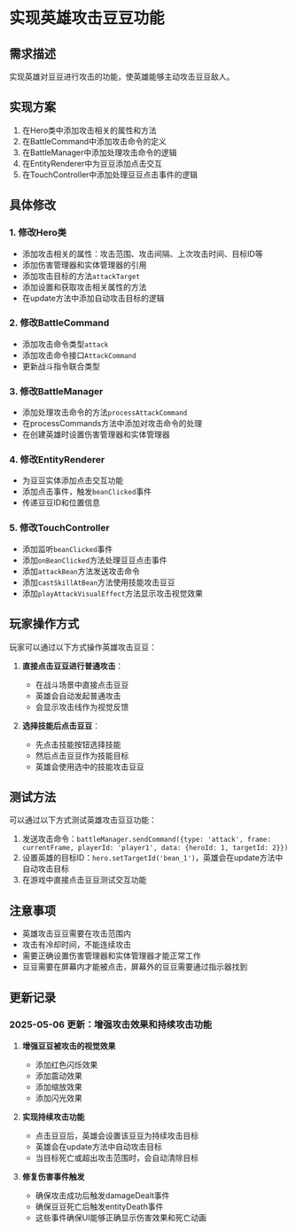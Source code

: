 # 实现英雄攻击豆豆功能

## 需求描述
实现英雄对豆豆进行攻击的功能，使英雄能够主动攻击豆豆敌人。

## 实现方案
1. 在Hero类中添加攻击相关的属性和方法
2. 在BattleCommand中添加攻击命令的定义
3. 在BattleManager中添加处理攻击命令的逻辑
4. 在EntityRenderer中为豆豆添加点击交互
5. 在TouchController中添加处理豆豆点击事件的逻辑

## 具体修改

### 1. 修改Hero类
- 添加攻击相关的属性：攻击范围、攻击间隔、上次攻击时间、目标ID等
- 添加伤害管理器和实体管理器的引用
- 添加攻击目标的方法`attackTarget`
- 添加设置和获取攻击相关属性的方法
- 在update方法中添加自动攻击目标的逻辑

### 2. 修改BattleCommand
- 添加攻击命令类型`attack`
- 添加攻击命令接口`AttackCommand`
- 更新战斗指令联合类型

### 3. 修改BattleManager
- 添加处理攻击命令的方法`processAttackCommand`
- 在processCommands方法中添加对攻击命令的处理
- 在创建英雄时设置伤害管理器和实体管理器

### 4. 修改EntityRenderer
- 为豆豆实体添加点击交互功能
- 添加点击事件，触发`beanClicked`事件
- 传递豆豆ID和位置信息

### 5. 修改TouchController
- 添加监听`beanClicked`事件
- 添加`onBeanClicked`方法处理豆豆点击事件
- 添加`attackBean`方法发送攻击命令
- 添加`castSkillAtBean`方法使用技能攻击豆豆
- 添加`playAttackVisualEffect`方法显示攻击视觉效果

## 玩家操作方式
玩家可以通过以下方式操作英雄攻击豆豆：

1. **直接点击豆豆进行普通攻击**：
   - 在战斗场景中直接点击豆豆
   - 英雄会自动发起普通攻击
   - 会显示攻击线作为视觉反馈

2. **选择技能后点击豆豆**：
   - 先点击技能按钮选择技能
   - 然后点击豆豆作为技能目标
   - 英雄会使用选中的技能攻击豆豆

## 测试方法
可以通过以下方式测试英雄攻击豆豆功能：
1. 发送攻击命令：`battleManager.sendCommand({type: 'attack', frame: currentFrame, playerId: 'player1', data: {heroId: 1, targetId: 2}})`
2. 设置英雄的目标ID：`hero.setTargetId('bean_1')`，英雄会在update方法中自动攻击目标
3. 在游戏中直接点击豆豆测试交互功能

## 注意事项
- 英雄攻击豆豆需要在攻击范围内
- 攻击有冷却时间，不能连续攻击
- 需要正确设置伤害管理器和实体管理器才能正常工作
- 豆豆需要在屏幕内才能被点击，屏幕外的豆豆需要通过指示器找到

## 更新记录

### 2025-05-06 更新：增强攻击效果和持续攻击功能

1. **增强豆豆被攻击的视觉效果**
   - 添加红色闪烁效果
   - 添加震动效果
   - 添加缩放效果
   - 添加闪光效果

2. **实现持续攻击功能**
   - 点击豆豆后，英雄会设置该豆豆为持续攻击目标
   - 英雄会在update方法中自动攻击目标
   - 当目标死亡或超出攻击范围时，会自动清除目标

3. **修复伤害事件触发**
   - 确保攻击成功后触发damageDealt事件
   - 确保豆豆死亡后触发entityDeath事件
   - 这些事件确保UI能够正确显示伤害效果和死亡动画
